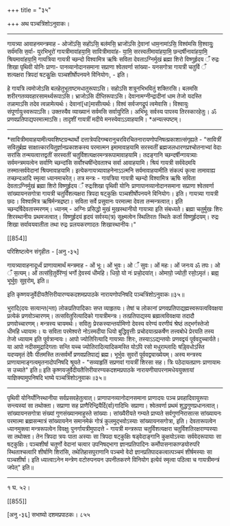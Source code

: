 +++
title = "३५"

+++
अथ पञ्चत्रिंशोऽनुवाकः।
________________________
गायत्र्या आवाहनमन्त्रमाह -
ओजो॑ऽसि॒ सहो॑ऽसि॒ बल॑मसि॒ भ्राजो॑ऽसि दे॒वानां
धाम॒नामा॑ऽसि॒ विश्व॑मसि वि॒श्वायुः॒ सर्व॑मसि स॒र्वा-
युरभिभूरो॑ गायत्रीमावा॑हया॒मि॒ सावित्रीमावा॑ह-
या॒मि॒ सरस्वतीमावा॑हया॒मि॒ छन्दर्षीनावा॑हया॒मि॒
श्रियमावा॑हया॒मि॒ गायत्रिया गायत्री च्छन्दो
विश्वामित्र ऋषिः सविता देवताऽग्निर्मुखं ब्रह्मा
शिरो विष्णुर्हृदय ँ रुद्रः शिखा पृथिवी योनिः प्राणा-
पानव्यानोदानसमाना सप्राणा श्वेतवर्णा सांख्या-
यनसगोत्रा गायत्री चतुर्वि ँ शत्यक्षरा त्रिपदा॑
षटकु॒क्षिः पञ्चशीर्षोपनयने वि॑नियोगः, - इति।

हे गायत्रि त्वमोजोऽसि बलहेतुभूताष्टमधातुरूपाऽसि। सहोऽसि शत्रूनभिभवितुं शक्तिरसि। बलमसि शरीरगतव्यवहारसामर्थ्यरूपाऽसि। भ्राजोऽसि दीप्तिरूपाऽसि। देवानामग्नीन्द्रादीनां धाम तेजो यदस्ति तन्नामाऽसि तदेव त्वन्नामेत्यर्थः। देवानां[धा]मासीत्यर्थः। विश्वं सर्वजगद्रूपं त्वमेवासि। विश्वायुः संपूर्णायुःस्वरूपाऽसि। उक्तस्यैव व्याख्यानं सर्वमसि सर्वायुरिति। अभिभूः सर्वस्य पापस्य तिरस्कारहेतुः। ॐ प्रणवप्रतिपाद्यपरमात्माऽसि। तादृशीं गायत्रीं मदीये मनस्येवाऽऽवाहयामि। *अन्यत्स्पष्टम्।
________________________
*सावित्रीमावाहयामीत्यवशिष्टग्रन्थार्थो दत्तात्रेयदिगम्बरानुचरविरचितनारायणोपनिषत्प्रकाशात्संगृह्यते - "सावित्रीं सवितुर्ब्रह्म साक्षात्कारयितुर्ज्ञानप्रकाशकस्य परमात्मन इमामावाहयामि सरस्वतीं ब्रह्मजलधारणप्रश्चोतनाभ्यां वेदाः सरांसि तन्मयत्वात्तद्वतीं सरस्वतीं चतुर्विशत्यक्षरमन्त्ररूपामावाहयामि। तदङ्गानि च्छन्दर्षीन्गायत्र्याः सर्वमन्त्रमयत्वेन सर्वाणि च्छन्दांसि सर्वोश्चषींन्देवताश्च सर्वा आवाहयामि। श्रियं गायत्री सर्ववेदमयि तस्मात्सर्ववेदानां श्रियमावाहयामि। इत्येकगायत्र्यावाहनेनाऽऽत्मनि सर्वमावाहयामीति संकल्पं कृत्वा तामावाह्य तच्छन्दआदि स्मृत्वा ध्यानमाचरेत्। तत्र मन्त्रः - गायत्रिया गायत्री च्छन्दो विश्वामित्र ऋषिः सविता देवताऽग्निर्मुखं ब्रह्मा शिरो विष्णुर्हृदय ँ रुद्रःशिखा पृथिवी योनिः प्राणापानव्यानोदानसमाना सप्राणा श्वेतवर्णा सांख्यायनसगोत्रा गायत्री चतुविँशत्यक्षरा त्रिपदा षट्कुक्षिः पञ्चशीर्षोपनयने विनियोगः। इति। गायत्र्या गायत्री छदः। विश्वामित्र ऋषिर्मन्त्रद्रष्टा। सविता सर्वे प्रसुवानः परमात्मा देवता तन्मन्त्रत्वात्। इति च्छन्दर्षिदेवतास्मरणम्। ध्यानम् - अग्निः प्रसिद्धो मुखं मुखस्थानीयो गायत्र्या इति संबध्यते। ब्रह्मा चतुर्मुखः शिरः शिरस्थानीयः प्रथमजत्वात्। विष्णुर्हृदयं हृदयं सर्वस्य(त्र) सूक्ष्मत्वेन स्थितिरतः स्थितेः कर्ता विष्णुर्हृदयम्। रुद्रः शिखा सर्वावयवातीता तथा रुद्रः प्रलयकरणादतः शिखास्थानीयः।"

[[854]]

परिशिष्टत्वेन संगृहीतः - [अनु ॰३५]

गायत्र्यावाहनादूर्ध्वं प्राणायामार्थं मन्त्रमाह -
ओं भूः। ओं भुवः। ओ ँ सुवः। ओं महः। ओं जनःय
ॐ तपः। ओ ँ स॒त्यम्। ओं तत्स॑वि॒तुर्वेरे॑ण्यं॒ भर्गो दे॒वस्य॑
धीमहि। धियो॒ यो नः॑ प्रचो॒दया॑त्। ओमापो॒ ज्योती॒
रसो॒ऽमृतं। ब्रह्म॒ भूर्भुवः॒ सुव॒रोम्, इति॥

इति कृष्णयजुर्वेदीयतैत्तिरीयारण्यकदशमप्रपाठके नारायणोपनिषदि
पञ्चत्रिंशोऽनुवाकः॥३५॥

भुरादि(दयः सत्यान्त(न्ता) लोकप्रतिपादिकाः सप्त व्याहृतयः। तेषां च लोकानां प्रणवप्रतिपाद्यह्मस्वरूपत्वविवक्षया प्रत्येकं प्रणवोञ्चारणम्। तत्सवितुरित्यादिको गायत्रीमन्त्रः। तत्प्रतिपाद्यस्य ब्रह्मत्वविवक्षया तदादौ प्रणवोच्चारणम्। मन्त्रस्य चायमर्थः। सवितुः प्रेरकस्यान्तर्यामिणो देवस्य वरेण्यं वरणीयं श्रेष्ठं तद्भर्गस्तेजो धीमहि ध्यायामः। यः सविता परमेश्वरो नोऽस्मदीया धियो बुद्धिवृत्तीः प्रचोदयात्प्रकर्षेण तत्त्वबोधे प्रेरयति तस्य तेजो ध्यायाम इति पूर्वत्रान्वयः। आपो ज्योतिरित्यादि गायत्र्याः शिरः, तस्याऽऽद्यन्तयोः प्रणवद्वयं पूर्ववदुच्चार्यते। या आपो नदीसमुद्रादिगताः सन्ति यच्च ज्योतिरादित्यादिकमस्ति योऽपि रसो मधुराम्लादिः षड़्विधोऽस्ति यदप्यमृतं देवैः पीतमस्ति तत्सर्वर्मो प्रणवप्रतिपाद्यं ब्रह्म। भूर्भुवः सुवरों पूर्ववद्व्याख्येयम्। अस्य मन्त्रस्य प्राणायामाङ्गत्वमृतनादोपनिषदि श्रूयते -
"सव्याहृतिं सप्रणवां गायत्रीं शिरसा सह।
त्रिः पठेदायतप्राणः प्राणायामः स उच्यते" इति॥
इति कृष्णयजुर्वेदीयतैत्तिरीयारण्यकदशमप्रपाठके नारायणीयापरनामधेययुक्तायां
याज्ञिक्यामुपनिषदि भाष्ये पञ्चत्रिंशोऽनुवाकः॥३५॥
________________________
पृथिवी योनिर्योनिस्थानीया सर्वप्रसवहेतुत्वात्। प्राणापानव्यानोदानसमाना प्राणादयः पञ्च प्रवहादिवायुरूपाः सन्त्यस्यां सा तथोक्ता। सप्राणा सह प्राणैरिन्द्रियैर्दि(र्वा)गादिभिः सप्राणा। श्वेतवर्णा प्रथमं शुद्धगुणप्रधानत्वात्। सांख्यायनसगोत्रा संख्यां गुणसंख्यानमाहुस्ते सांख्याः। सांख्यैरीयते गम्यते प्राप्यते सर्वगुणनिरासात्स सांख्यायनः परमात्मा ब्रह्मसन्मात्रं सांख्यायनेन समानमेकं गोत्रं कुलमुद्भवोऽस्याः सांख्यायनसगोत्रा, इति। देवतारूपत्वेन ध्यानमुक्त्वा मन्त्ररूपत्वेन विवक्षुः पुनर्गायत्रीमुपादत्ते - गायत्री मन्त्ररूपा चतुर्विशत्यक्षरा चतुर्विशतिरक्षराण्यस्याः सा तथोक्ता। तेन त्रिपदा त्रयः पाता अस्याः सा त्रिपदा षट्कुक्षिः षड्वेदाङ्गानि कुक्षयोऽस्याः सर्ववेदरूपायाः सा षट्कुक्षिः। पञ्चशीर्षा चतुर्णो वेदानां चत्वार उपनिषद्भागा ज्ञानप्रतिपादिनः कर्मोपासनाकाण्डयोरुपरि स्थिताश्चत्वारि शीर्षाणि शिरांसि, तथेतिहासपुराणानि पञ्चमो वेदो ज्ञानप्रतिपादकत्वात्पञ्चमं शीर्षमस्याः सा पञ्चशीर्षा। इति ध्यात्वाऽनेन मन्त्रेण वटोरुपनयन उपनीतकरणे विनियोग इत्येवं स्मृत्वा पठित्वा च गायत्रीमन्त्रं जपेत्" इति॥
________________________
१ घ. ५२।

[[855]]

[अनु ॰३६] सभाष्यो दशमप्रपाठकः। ८५५
